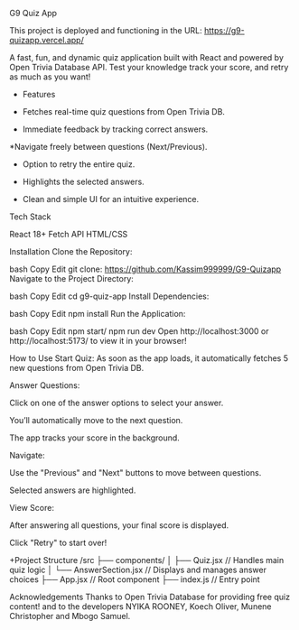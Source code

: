 G9 Quiz App 

This project is deployed and functioning in the URL: https://g9-quizapp.vercel.app/

A fast, fun, and dynamic quiz application built with React and powered by Open Trivia Database API.
Test your knowledge track your score, and retry as much as you want!

+ Features
  
* Fetches real-time quiz questions from Open Trivia DB.

* Immediate feedback by tracking correct answers.

 *Navigate freely between questions (Next/Previous).

* Option to retry the entire quiz.

* Highlights the selected answers.

* Clean and simple UI for an intuitive experience.

 Tech Stack
 
React 18+
Fetch API
HTML/CSS 

 Installation
Clone the Repository:

bash
Copy
Edit
git clone: https://github.com/Kassim999999/G9-Quizapp
Navigate to the Project Directory:

bash
Copy
Edit
cd g9-quiz-app
Install Dependencies:

bash
Copy
Edit
npm install
Run the Application:

bash
Copy
Edit
npm start/ npm run dev
Open http://localhost:3000 or http://localhost:5173/ to view it in your browser!

 How to Use
Start Quiz:
As soon as the app loads, it automatically fetches 5 new questions from Open Trivia DB.

Answer Questions:

Click on one of the answer options to select your answer.

You’ll automatically move to the next question.

The app tracks your score in the background.

Navigate:

Use the "Previous" and "Next" buttons to move between questions.

Selected answers are highlighted.

View Score:

After answering all questions, your final score is displayed.

Click "Retry" to start over!

+Project Structure
/src
  ├── components/
  │    ├── Quiz.jsx         // Handles main quiz logic
  │    └── AnswerSection.jsx // Displays and manages answer choices
  ├── App.jsx                // Root component
  ├── index.js               // Entry point


Acknowledgements
Thanks to Open Trivia Database for providing free quiz content!
and to the developers NYIKA ROONEY,	Koech Oliver,	Munene Christopher and Mbogo Samuel.
 
